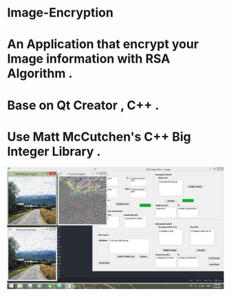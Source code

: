 # Image-Encryption
# An Application that encrypt your Image information with RSA Algorithm .
# Base on Qt Creator , C++ .
# Use Matt McCutchen's C++ Big Integer Library .
![alt text](https://github.com/Baticsute/Image-Encryption/blob/master/Untitled.png)
